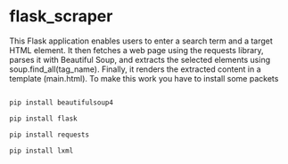 # flask_scraper


This Flask application enables users to enter a search term and a target HTML element. It then fetches a web page using the requests library, parses it with Beautiful Soup, and extracts the selected elements using soup.find_all(tag_name). Finally, it renders the extracted content in a template (main.html).
To make this work you have to install some packets
```bash

pip install beautifulsoup4

pip install flask

pip install requests

pip install lxml

